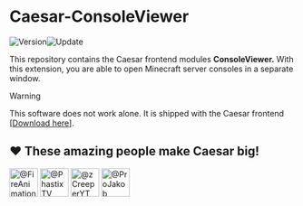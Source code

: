 # Caesar-ConsoleViewer
![Version](https://img.shields.io/badge/Version-v0.0.1-green)![Update](https://img.shields.io/badge/Update-23.4.2025-blue)

This repository contains the Caesar frontend modules **ConsoleViewer.**
With this extension, you are able to open Minecraft server consoles in a separate window.

> [!WARNING]
> This software does not work alone. It is shipped with the Caesar frontend [[Download here](https://github.com/JWeinelt/Caesar/releases)].


## ❤️ These amazing people make Caesar big!

<a href="https://github.com/FireAnimationStudios "><img src="https://github.com/FireAnimationStudios.png" width="50" height="50" alt="@FireAnimationStudios "/></a>
<a href="https://github.com/PhastixTV"><img src="https://github.com/PhastixTV.png" width="50" height="50" alt="@PhastixTV"/></a>
<a href="https://github.com/zCreeperYT"><img src="https://github.com/zCreeperYT.png" width="50" height="50" alt="@zCreeperYT"/></a>
<a href="https://github.com/ProJakob"><img src="https://github.com/ProJakob.png" width="50" height="50" alt="@ProJakob"/></a>
